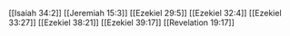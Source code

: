 [[Isaiah 34:2]]
[[Jeremiah 15:3]]
[[Ezekiel 29:5]]
[[Ezekiel 32:4]]
[[Ezekiel 33:27]]
[[Ezekiel 38:21]]
[[Ezekiel 39:17]]
[[Revelation 19:17]]

